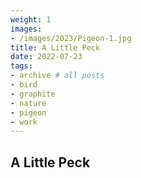 ```yaml
---
weight: 1
images:
- /images/2023/Pigeon-1.jpg
title: A Little Peck
date: 2022-07-23
tags:
- archive # all posts
- bird
- graphite
- nature
- pigeon
- work
---
```


## A Little Peck

